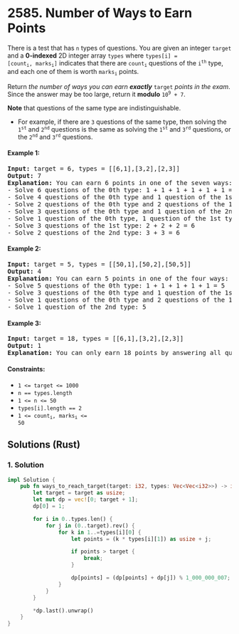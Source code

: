 # 2585. Number of Ways to Earn Points
There is a test that has `n` types of questions. You are given an integer `target` and a **0-indexed** 2D integer array `types` where <code>types[i] = [count<sub>i</sub>, marks<sub>i</sub>]</code> indicates that there are <code>count<sub>i</sub></code> questions of the <code>i<sup>th</sup></code> type, and each one of them is worth <code>marks<sub>i</sub></code> points.

Return *the number of ways you can earn **exactly*** `target` *points in the exam*. Since the answer may be too large, return it **modulo** <code>10<sup>9</sup> + 7</code>.

**Note** that questions of the same type are indistinguishable.

* For example, if there are `3` questions of the same type, then solving the <code>1<sup>st</sup></code> and <code>2<sup>nd</sup></code> questions is the same as solving the <code>1<sup>st</sup></code> and <code>3<sup>rd</sup></code> questions, or the <code>2<sup>nd</sup></code> and <code>3<sup>rd</sup></code> questions.

#### Example 1:
<pre>
<strong>Input:</strong> target = 6, types = [[6,1],[3,2],[2,3]]
<strong>Output:</strong> 7
<strong>Explanation:</strong> You can earn 6 points in one of the seven ways:
- Solve 6 questions of the 0th type: 1 + 1 + 1 + 1 + 1 + 1 = 6
- Solve 4 questions of the 0th type and 1 question of the 1st type: 1 + 1 + 1 + 1 + 2 = 6
- Solve 2 questions of the 0th type and 2 questions of the 1st type: 1 + 1 + 2 + 2 = 6
- Solve 3 questions of the 0th type and 1 question of the 2nd type: 1 + 1 + 1 + 3 = 6
- Solve 1 question of the 0th type, 1 question of the 1st type and 1 question of the 2nd type: 1 + 2 + 3 = 6
- Solve 3 questions of the 1st type: 2 + 2 + 2 = 6
- Solve 2 questions of the 2nd type: 3 + 3 = 6
</pre>

#### Example 2:
<pre>
<strong>Input:</strong> target = 5, types = [[50,1],[50,2],[50,5]]
<strong>Output:</strong> 4
<strong>Explanation:</strong> You can earn 5 points in one of the four ways:
- Solve 5 questions of the 0th type: 1 + 1 + 1 + 1 + 1 = 5
- Solve 3 questions of the 0th type and 1 question of the 1st type: 1 + 1 + 1 + 2 = 5
- Solve 1 questions of the 0th type and 2 questions of the 1st type: 1 + 2 + 2 = 5
- Solve 1 question of the 2nd type: 5
</pre>

#### Example 3:
<pre>
<strong>Input:</strong> target = 18, types = [[6,1],[3,2],[2,3]]
<strong>Output:</strong> 1
<strong>Explanation:</strong> You can only earn 18 points by answering all questions.
</pre>

#### Constraints:
* `1 <= target <= 1000`
* `n == types.length`
* `1 <= n <= 50`
* `types[i].length == 2`
* <code>1 <= count<sub>i</sub>, marks<sub>i</sub> <= 50</code>

## Solutions (Rust)

### 1. Solution
```Rust
impl Solution {
    pub fn ways_to_reach_target(target: i32, types: Vec<Vec<i32>>) -> i32 {
        let target = target as usize;
        let mut dp = vec![0; target + 1];
        dp[0] = 1;

        for i in 0..types.len() {
            for j in (0..target).rev() {
                for k in 1..=types[i][0] {
                    let points = (k * types[i][1]) as usize + j;

                    if points > target {
                        break;
                    }

                    dp[points] = (dp[points] + dp[j]) % 1_000_000_007;
                }
            }
        }

        *dp.last().unwrap()
    }
}
```
